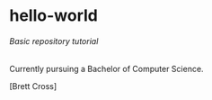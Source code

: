 # hello-world
###### Basic repository tutorial
Currently pursuing a Bachelor of Computer Science.

[Brett Cross]
